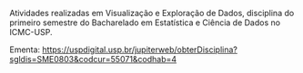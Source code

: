 Atividades realizadas em Visualização e Exploração de Dados, disciplina do primeiro semestre do Bacharelado em Estatística e Ciência de Dados no ICMC-USP.

Ementa: https://uspdigital.usp.br/jupiterweb/obterDisciplina?sgldis=SME0803&codcur=55071&codhab=4
